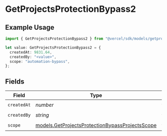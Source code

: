 # GetProjectsProtectionBypass2

## Example Usage

```typescript
import { GetProjectsProtectionBypass2 } from "@vercel/sdk/models/getprojectsop.js";

let value: GetProjectsProtectionBypass2 = {
  createdAt: 9831.64,
  createdBy: "<value>",
  scope: "automation-bypass",
};
```

## Fields

| Field                                                                                                    | Type                                                                                                     | Required                                                                                                 | Description                                                                                              |
| -------------------------------------------------------------------------------------------------------- | -------------------------------------------------------------------------------------------------------- | -------------------------------------------------------------------------------------------------------- | -------------------------------------------------------------------------------------------------------- |
| `createdAt`                                                                                              | *number*                                                                                                 | :heavy_check_mark:                                                                                       | N/A                                                                                                      |
| `createdBy`                                                                                              | *string*                                                                                                 | :heavy_check_mark:                                                                                       | N/A                                                                                                      |
| `scope`                                                                                                  | [models.GetProjectsProtectionBypassProjectsScope](../models/getprojectsprotectionbypassprojectsscope.md) | :heavy_check_mark:                                                                                       | N/A                                                                                                      |